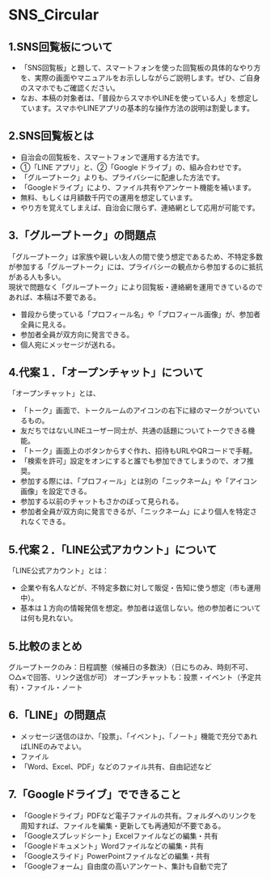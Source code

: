 # SNS_Circular
## 1.SNS回覧板について
- 「SNS回覧板」と題して、スマートフォンを使った回覧板の具体的なやり方を、実際の画面やマニュアルをお示ししながらご説明します。ぜひ、ご自身のスマホでもご確認ください。  
- なお、本稿の対象者は、「普段からスマホやLINEを使っている人」を想定しています。スマホやLINEアプリの基本的な操作方法の説明は割愛します。  
## 2.SNS回覧板とは
- 自治会の回覧板を、スマートフォンで運用する方法です。  
- ①「LINE アプリ」と、②「Google ドライブ」の、組み合わせです。  
- 「グループトーク」よりも、プライバシーに配慮した方法です。  
- 「Googleドライブ」により、ファイル共有やアンケート機能を補います。  
- 無料、もしくは月額数千円での運用を想定しています。  
- やり方を覚えてしまえば、自治会に限らず、連絡網として応用が可能です。  
## 3.「グループトーク」の問題点
「グループトーク」は家族や親しい友人の間で使う想定であるため、不特定多数が参加する「グループトーク」には、プライバシーの観点から参加するのに抵抗がある人も多い。  
現状で問題なく「グループトーク」により回覧板・連絡網を運用できているのであれば、本稿は不要である。  
- 普段から使っている「プロフィール名」や「プロフィール画像」が、参加者全員に見える。  
- 参加者全員が双方向に発言できる。  
- 個人宛にメッセージが送れる。  
  
## 4.代案１．「オープンチャット」について
「オープンチャット」とは、  
- 「トーク」画面で、トークルームのアイコンの右下に緑のマークがついているもの。
- 友だちではないLINEユーザー同士が、共通の話題についてトークできる機能。  
- 「トーク」画面上のボタンからすぐ作れ、招待もURLやQRコードで手軽。
- 「検索を許可」設定をオンにすると誰でも参加できてしまうので、オフ推奨。  
- 参加する際には、「プロフィール」とは別の「ニックネーム」や「アイコン画像」を設定できる。  
- 参加する以前のチャットもさかのぼって見られる。  
- 参加者全員が双方向に発言できるが、「ニックネーム」により個人を特定されなくできる。  
  
## 5.代案２．「LINE公式アカウント」について
「LINE公式アカウント」とは：
- 企業や有名人などが、不特定多数に対して販促・告知に使う想定（市も運用中）。
- 基本は１方向の情報発信を想定。参加者は返信しない。他の参加者については何も見れない。
  
## 5.比較のまとめ
グループトークのみ：日程調整（候補日の多数決）（日にちのみ、時刻不可、○△×で回答、リンク送信が可）
オープンチャットも：投票・イベント（予定共有）・ファイル・ノート

## 6.「LINE」の問題点
- メッセージ送信のほか、「投票」、「イベント」、「ノート」機能で充分であればLINEのみでよい。
- ファイル
- 「Word、Excel、PDF」などのファイル共有、自由記述など
## 7.「Googleドライブ」でできること
- 「Googleドライブ」PDFなど電子ファイルの共有。フォルダへのリンクを周知すれば、ファイルを編集・更新しても再通知が不要である。
- 「Googleスプレッドシート」Excelファイルなどの編集・共有
- 「Googleドキュメント」Wordファイルなどの編集・共有
- 「Googleスライド」PowerPointファイルなどの編集・共有
- 「Googleフォーム」自由度の高いアンケート、集計も自動で完了